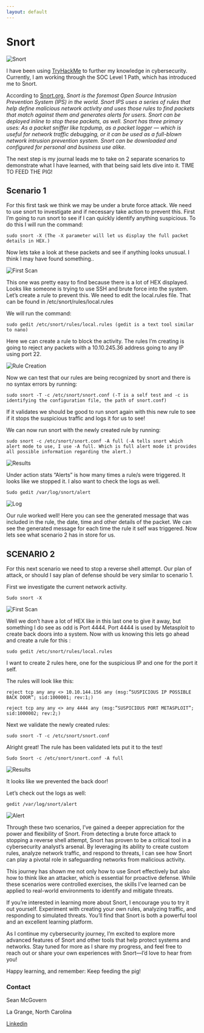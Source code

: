 ```yaml
---
layout: default
---
```


# Snort

![Snort](project_images/snort_resized.png)

I have been using [TryHackMe](https://www.tryhackme.com) to further my knowledge in cybersecurity. Currently, I am working through the SOC Level 1 Path, which has introduced me to Snort.

According to [Snort.org](https://www.snort.org), _Snort is the foremost Open Source Intrusion Prevention System (IPS) in the world. Snort IPS uses a series of rules that help define malicious network activity and uses those rules to find packets that match against them and generates alerts for users.
Snort can be deployed inline to stop these packets, as well. Snort has three primary uses: As a packet sniffer like tcpdump, as a packet logger — which is useful for network traffic debugging, or it can be used as a full-blown network intrusion prevention system. Snort can be downloaded and configured for personal and business use alike._

The next step is my journal leads me to take on 2 separate scenarios to demonstrate what I have learned, with that being said lets dive into it. TIME TO FEED THE PIG!

## Scenario 1

For this first task we think we may be under a brute force attack. We need to use snort to investigate and if necessary take action to prevent this. First I’m going to run snort to see if I can quickly identify anything suspicious. To do this I will run the command:

```
sudo snort -X (The -X parameter will let us display the full packet details in HEX.) 
```

Now lets take a look at these packets and see if anything looks unusual. I think I may have found something..

![First Scan](project_images/1-investigating.png)

This one was pretty easy to find because there is a lot of HEX displayed. Looks like someone is trying to use SSH and brute force into the system. Let’s create a rule to prevent this. We need to edit the local.rules file. That can be found in /etc/snort/rules/local.rules

We will run the command: 

```
sudo gedit /etc/snort/rules/local.rules (gedit is a text tool similar to nano)
```

Here we can create a rule to block the activity. The rules I’m creating is going to reject any packets with a 10.10.245.36 address going to any IP using port 22.

![Rule Creation](project_images/1-Rule_creation.png)

Now we can test that our rules are being recognized by snort and there is no syntax errors by running: 

```
sudo snort -T -c /etc/snort/snort.conf (-T is a self test and -c is identifying the configuration file, the path of snort.conf)
```

If it validates we should be good to run snort again with this new rule to see if it stops the suspicious traffic and logs it for us to see!

We can now run snort with the newly created rule by running:

```
sudo snort -c /etc/snort/snort.conf -A full (-A tells snort which alert mode to use, I use -A full. Which is full alert mode it provides all possible information regarding the alert.)
```

![Results](project_images/1-Final_Run.png)

Under action stats “Alerts” is how many times a rule/s were triggered. It looks like we stopped it. I also want to check the logs as well.

```
Sudo gedit /var/log/snort/alert
```

![Log](project_images/1-alert_log.png)

Our rule worked well! Here you can see the generated message that was included in the rule, the date, time and other details of the packet. We can see the generated message for each time the rule it self was triggered. Now lets see what scenario 2 has in store for us.

## SCENARIO 2

For this next scenario we need to stop a reverse shell attempt. Our plan of attack, or should I say plan of defense should be very similar to scenario 1.

First we investigate the current network activity.

```
Sudo snort -X
```

![First Scan](project_images/2-investigating.png)

Well we don’t have a lot of HEX like in this last one to give it away, but something I do see as odd is Port 4444. Port 4444 is used by Metasploit to create back doors into a system. Now with us knowing this lets go ahead and create a rule for this :

```
sudo gedit /etc/snort/rules/local.rules
```

I want to create 2 rules here, one for the suspicious IP and one for the port it self.

The rules will look like this:

```
reject tcp any any <> 10.10.144.156 any (msg:”SUSPICIOUS IP POSSIBLE BACK DOOR”; sid:1000001; rev:1;)
```
```
reject tcp any any <> any 4444 any (msg:”SUSPICIOUS PORT METASPLOIT”; sid:1000002; rev:2;)
```

Next we validate the newly created rules:

```
sudo snort -T -c /etc/snort/snort.conf
```

Alright great! The rule has been validated lets put it to the test!

```
Sudo Snort -c /etc/snort/snort.conf -A full
```

![Results](project_images/2-Final_Run.png)

It looks like we prevented the back door!

Let’s check out the logs as well:

```
gedit /var/log/snort/alert
```

![Alert](project_images/2-alert_log.png)

Through these two scenarios, I’ve gained a deeper appreciation for the power and flexibility of Snort. From detecting a brute force attack to stopping a reverse shell attempt, Snort has proven to be a critical tool in a cybersecurity analyst’s arsenal. By leveraging its ability to create custom rules, analyze network traffic, and respond to threats, I can see how Snort can play a pivotal role in safeguarding networks from malicious activity.

This journey has shown me not only how to use Snort effectively but also how to think like an attacker, which is essential for proactive defense. While these scenarios were controlled exercises, the skills I’ve learned can be applied to real-world environments to identify and mitigate threats.

If you’re interested in learning more about Snort, I encourage you to try it out yourself. Experiment with creating your own rules, analyzing traffic, and responding to simulated threats. You’ll find that Snort is both a powerful tool and an excellent learning platform.

As I continue my cybersecurity journey, I’m excited to explore more advanced features of Snort and other tools that help protect systems and networks. Stay tuned for more as I share my progress, and feel free to reach out or share your own experiences with Snort—I’d love to hear from you!

Happy learning, and remember: Keep feeding the pig!



### Contact
Sean McGovern

La Grange, North Carolina 

[Linkedin](https://www.linkedin.com/in/sean-mcgovern-310457272/) 

